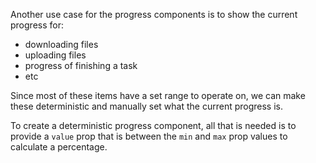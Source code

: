 Another use case for the progress components is to show the current progress
for:

- downloading files
- uploading files
- progress of finishing a task
- etc

Since most of these items have a set range to operate on, we can make these
deterministic and manually set what the current progress is.

To create a deterministic progress component, all that is needed is to provide a
`value` prop that is between the `min` and `max` prop values to calculate a
percentage.
